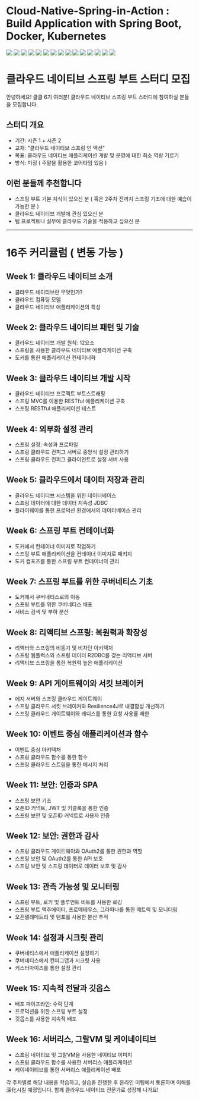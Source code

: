 # Cloud-Native-Spring-in-Action : Build Application with Spring Boot, Docker, Kubernetes


![](https://img.shields.io/badge/Spring-6DB33F?style=for-the-badge&logo=spring&logoColor=white)
![](https://img.shields.io/badge/Spring_Boot-6DB33F?style=for-the-badge&logo=spring-boot&logoColor=white)
![](https://img.shields.io/badge/Kubernetes-326CE5?style=for-the-badge&logo=kubernetes&logoColor=white)
![](https://img.shields.io/badge/Docker-2496ED?style=for-the-badge&logo=docker&logoColor=white)
![](https://img.shields.io/badge/PostgreSQL-336791?style=for-the-badge&logo=postgresql&logoColor=white)
![](https://img.shields.io/badge/Redis-DC382D?style=for-the-badge&logo=redis&logoColor=white)
![](https://img.shields.io/badge/RabbitMQ-FF6600?style=for-the-badge&logo=rabbitmq&logoColor=white)
![](https://img.shields.io/badge/Grafana-F46800?style=for-the-badge&logo=grafana&logoColor=white)
![](https://img.shields.io/badge/Prometheus-E6522C?style=for-the-badge&logo=prometheus&logoColor=white)
![](https://img.shields.io/badge/Keycloak-008080?style=for-the-badge&logo=keycloak&logoColor=white)
![](https://img.shields.io/badge/GitHub_Actions-2088FF?style=for-the-badge&logo=github-actions&logoColor=white)
![](https://img.shields.io/badge/Gradle-02303A?style=for-the-badge&logo=gradle&logoColor=white)
![](https://img.shields.io/badge/Maven-C71A36?style=for-the-badge&logo=apache-maven&logoColor=white)
![](https://img.shields.io/badge/Flyway-CC0200?style=for-the-badge&logo=flyway&logoColor=white)
![](https://img.shields.io/badge/OpenTelemetry-000000?style=for-the-badge&logo=opentelemetry&logoColor=white)


# 클라우드 네이티브 스프링 부트 스터디 모집

안녕하세요! 클클 6기 여러분! 클라우드 네이티브 스프링 부트 스터디에 참여하실 분들을 모집합니다.

## 스터디 개요
- 기간: 시즌 1 + 시즌 2 
- 교재: "클라우드 네이티브 스프링 인 액션"
- 목표: 클라우드 네이티브 애플리케이션 개발 및 운영에 대한 최소 역량 기르기
- 방식: 미정 ( 주말을 활용한 코어타임 있음 )
 
## 이런 분들께 추천합니다
- 스프링 부트 기본 지식이 있으신 분 ( 혹은 2주차 전까지 스프링 기초에 대한 예습이 가능한 분 )
- 클라우드 네이티브 개발에 관심 있으신 분
- 팀 프로젝트나 실무에 클라우드 기술을 적용하고 싶으신 분

---

# 16주 커리큘럼 ( 변동 가능 )

## Week 1: 클라우드 네이티브 소개
- 클라우드 네이티브란 무엇인가?
- 클라우드 컴퓨팅 모델
- 클라우드 네이티브 애플리케이션의 특성

## Week 2: 클라우드 네이티브 패턴 및 기술
- 클라우드 네이티브 개발 원칙: 12요소
- 스프링을 사용한 클라우드 네이티브 애플리케이션 구축
- 도커를 통한 애플리케이션 컨테이너화

## Week 3: 클라우드 네이티브 개발 시작
- 클라우드 네이티브 프로젝트 부트스트래핑
- 스프링 MVC를 이용한 RESTful 애플리케이션 구축
- 스프링 RESTful 애플리케이션 테스트

## Week 4: 외부화 설정 관리
- 스프링 설정: 속성과 프로파일
- 스프링 클라우드 컨피그 서버로 중앙식 설정 관리하기
- 스프링 클라우드 컨피그 클라이언트로 설정 서버 사용

## Week 5: 클라우드에서 데이터 저장과 관리
- 클라우드 네이티브 시스템을 위한 데이터베이스
- 스프링 데이터에 대한 데이터 지속성 JDBC
- 플라이웨이를 통한 프로덕션 환경에서의 데이터베이스 관리

## Week 6: 스프링 부트 컨테이너화
- 도커에서 컨테이너 이미지로 작업하기
- 스프링 부트 애플리케이션을 컨테이너 이미지로 패키지
- 도커 컴포즈를 통한 스프링 부트 컨테이너의 관리

## Week 7: 스프링 부트를 위한 쿠버네티스 기초
- 도커에서 쿠버네티스로의 이동
- 스프링 부트를 위한 쿠버네티스 배포
- 서비스 검색 및 부하 분산

## Week 8: 리액티브 스프링: 복원력과 확장성
- 리액터와 스프링의 비동기 및 비차단 아키텍처
- 스프링 웹플럭스와 스프링 데이터 R2DBC를 갖는 리액티브 서버
- 리액티브 스프링을 통한 복원력 높은 애플리케이션

## Week 9: API 게이트웨이와 서킷 브레이커
- 에지 서버와 스프링 클라우드 게이트웨이
- 스프링 클라우드 서킷 브레이커와 Resilience4J로 내결함성 개선하기
- 스프링 클라우드 게이트웨이와 레디스를 통한 요청 사용률 제한

## Week 10: 이벤트 중심 애플리케이션과 함수
- 이벤트 중심 아키텍처
- 스프링 클라우드 함수를 통한 함수
- 스프링 클라우드 스트림을 통한 메시지 처리

## Week 11: 보안: 인증과 SPA
- 스프링 보안 기초
- 오픈ID 커넥트, JWT 및 키클록을 통한 인증
- 스프링 보안 및 오픈ID 커넥트로 사용자 인증

## Week 12: 보안: 권한과 감사
- 스프링 클라우드 게이트웨이와 OAuth2를 통한 권한과 역할
- 스프링 보안 및 OAuth2를 통한 API 보호
- 스프링 보안 및 스프링 데이터로 데이터 보호 및 감사

## Week 13: 관측 가능성 및 모니터링
- 스프링 부트, 로키 및 플루언트 비트를 사용한 로깅
- 스프링 부트 액추에이터, 프로메테우스, 그라파나를 통한 메트릭 및 모니터링
- 오픈텔레메트리 및 템포를 사용한 분산 추적

## Week 14: 설정과 시크릿 관리
- 쿠버네티스에서 애플리케이션 설정하기
- 쿠버네티스에서 컨피그맵과 시크릿 사용
- 커스터마이즈를 통한 설정 관리

## Week 15: 지속적 전달과 깃옵스
- 배포 파이프라인: 수락 단계
- 프로덕션을 위한 스프링 부트 설정
- 깃옵스를 사용한 지속적 배포

## Week 16: 서버리스, 그랄VM 및 케이네이티브
- 스프링 네이티브 및 그랄VM을 사용한 네이티브 이미지
- 스프링 클라우드 함수를 사용한 서버리스 애플리케이션
- 케이네이티브를 통한 서버리스 애플리케이션 배포

각 주차별로 해당 내용을 학습하고, 실습을 진행한 후 온라인 미팅에서 토론하며 이해를 深化시킬 예정입니다. 함께 클라우드 네이티브 전문가로 성장해 나가요!
